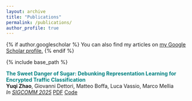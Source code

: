 ```yaml
---
layout: archive
title: "Publications"
permalink: /publications/
author_profile: true
---
```


{% if author.googlescholar %}
  You can also find my articles on <u><a href="{{author.googlescholar}}">my Google Scholar profile</a>.</u>
{% endif %}

{% include base_path %}

**<span style="color:teal">The Sweet Danger of Sugar: Debunking Representation Learning for Encrypted Traffic Classification</span>**  
**Yuqi Zhao**, Giovanni Dettori, Matteo Boffa, Luca Vassio, Marco Mellia  
*In [SIGCOMM 2025](https://conferences.sigcomm.org/sigcomm/2025/)* [PDF](https://dl.acm.org/doi/10.1145/3718958.3750498) [Code](https://github.com/SmartData-Polito/Debunk_Traffic_Representation) 

<!-- {% for post in site.publications reversed %}
  {% include archive-single.html %}
{% endfor %} -->
